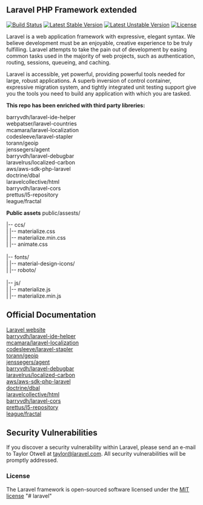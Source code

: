 ## Laravel PHP Framework extended

[![Build Status](https://travis-ci.org/laravel/framework.svg)](https://travis-ci.org/laravel/framework)
[![Latest Stable Version](https://poser.pugx.org/laravel/framework/v/stable.svg)](https://packagist.org/packages/laravel/framework)
[![Latest Unstable Version](https://poser.pugx.org/laravel/framework/v/unstable.svg)](https://packagist.org/packages/laravel/framework)
[![License](https://poser.pugx.org/laravel/framework/license.svg)](https://packagist.org/packages/laravel/framework)

Laravel is a web application framework with expressive, elegant syntax. We believe development must be an enjoyable, creative experience to be truly fulfilling. Laravel attempts to take the pain out of development by easing common tasks used in the majority of web projects, such as authentication, routing, sessions, queueing, and caching.

Laravel is accessible, yet powerful, providing powerful tools needed for large, robust applications. A superb inversion of control container, expressive migration system, and tightly integrated unit testing support give you the tools you need to build any application with which you are tasked.

**This repo has been enriched with third party libreries:**

barryvdh/laravel-ide-helper<br />
webpatser/laravel-countries<br />
mcamara/laravel-localization<br />
codesleeve/laravel-stapler<br />
torann/geoip<br />
jenssegers/agent<br />
barryvdh/laravel-debugbar<br />
laravelrus/localized-carbon<br />
aws/aws-sdk-php-laravel<br />
doctrine/dbal<br />
laravelcollective/html<br />
barryvdh/laravel-cors<br />
prettus/l5-repository<br />
league/fractal<br />

**Public assets**
public/assests/

|-- ccs/<br />
|    |-- materialize.css<br />
|    |-- materialize.min.css<br />
|    |-- animate.css<br />
<br />
|-- fonts/<br />
|    |-- material-design-icons/<br />
|    |-- roboto/<br />
<br />
|-- js/<br />
|    |-- materialize.js<br />
|    |-- materialize.min.js <br />



## Official Documentation


[Laravel website](http://laravel.com/docs)<br />
[barryvdh/laravel-ide-helper](https://github.com/barryvdh/laravel-ide-helper)<br />
[mcamara/laravel-localization](https://github.com/mcamara/laravel-localization)<br />
[codesleeve/laravel-stapler](https://github.com/codesleeve/laravel-stapler)<br />
[torann/geoip](https://github.com/torann/geoip)<br />
[jenssegers/agent](https://github.com/jenssegers/agent)<br />
[barryvdh/laravel-debugbar](https://github.com/barryvdh/laravel-debugbar)<br />
[laravelrus/localized-carbon](https://github.com/laravelrus/localized-carbon)<br />
[aws/aws-sdk-php-laravel](https://github.com/aws/aws-sdk-php-laravel)<br />
[doctrine/dbal](https://github.com/doctrine/dbal)<br />
[laravelcollective/html](https://github.com/laravelcollective/html)<br />
[barryvdh/laravel-cors](https://github.com/barryvdh/laravel-cors)<br />
[prettus/l5-repository](https://github.com/prettus/l5-repository)<br />
[league/fractal](https://github.com/league/fractal)



## Security Vulnerabilities

If you discover a security vulnerability within Laravel, please send an e-mail to Taylor Otwell at taylor@laravel.com. All security vulnerabilities will be promptly addressed.

### License

The Laravel framework is open-sourced software licensed under the [MIT license](http://opensource.org/licenses/MIT)
"# laravel" 
